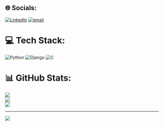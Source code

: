 
## 🌐 Socials:
[![LinkedIn](https://img.shields.io/badge/LinkedIn-%230077B5.svg?logo=linkedin&logoColor=white)](https://linkedin.com/in/MubarakPashaC) [![email](https://img.shields.io/badge/Email-D14836?logo=gmail&logoColor=white)](mailto:mubarakpasha35902@gmail.com) 

# 💻 Tech Stack:
![Python](https://img.shields.io/badge/python-3670A0?style=for-the-badge&logo=python&logoColor=ffdd54) ![Django](https://img.shields.io/badge/django-%23092E20.svg?style=for-the-badge&logo=django&logoColor=white) ![C](https://img.shields.io/badge/c-%2300599C.svg?style=for-the-badge&logo=c&logoColor=white)
# 📊 GitHub Stats:
![](https://github-readme-stats.vercel.app/api?username=mubarakpasha123&theme=github_dark&hide_border=false&include_all_commits=true&count_private=true)<br/>
![](https://nirzak-streak-stats.vercel.app/?user=mubarakpasha123&theme=github_dark&hide_border=false)<br/>
![](https://github-readme-stats.vercel.app/api/top-langs/?username=mubarakpasha123&theme=github_dark&hide_border=false&include_all_commits=true&count_private=true&layout=compact)

---
[![](https://visitcount.itsvg.in/api?id=mubarakpasha123&icon=0&color=0)](https://visitcount.itsvg.in)

<!-- Proudly created with GPRM ( https://gprm.itsvg.in ) -->
